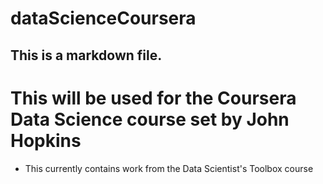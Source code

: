 # dataScienceCoursera
## This is a markdown file.
# This will be used for the Coursera Data Science course set by John Hopkins
- This currently contains work from the Data Scientist's Toolbox course
